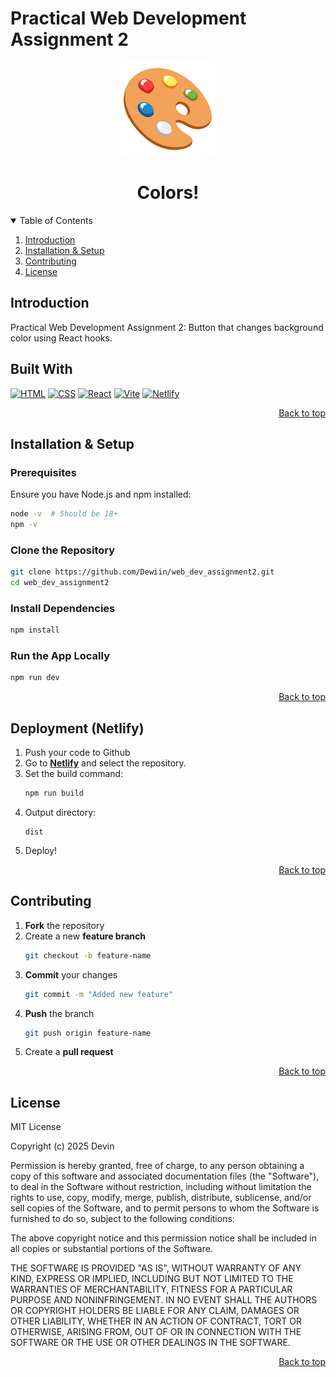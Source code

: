 # Practical Web Development Assignment 2

<div align="center">
    <img src='./public/colors-logo.png' width="150"></img>
    <h1>Colors!</h1>
</div>

<details open>
<summary>Table of Contents</summary>
<ol>
  <li>
    <a href="#introduction">Introduction</a>
  </li>
  <li>
    <a href="#installation--setup">Installation & Setup</a>
  </li>
  <li><a href="#contributing">Contributing</a></li>
  <li><a href="#license">License</a></li>
</ol>
</details>

## Introduction
Practical Web Development Assignment 2: Button that changes background color using React hooks.

## Built With 
[![HTML]][HTML-url]
[![CSS]][CSS-url]
[![React]][React-url]
[![Vite]][Vite-url]
[![Netlify]][Netlify-url]
<p align="right"><a href="#readme-top">Back to top</a></p>

## Installation & Setup

### Prerequisites
Ensure you have Node.js and npm installed:
```sh
node -v  # Should be 18+  
npm -v
```

### Clone the Repository
```sh
git clone https://github.com/Dewiin/web_dev_assignment2.git
cd web_dev_assignment2
```

### Install Dependencies
```sh
npm install
```

### Run the App Locally
```sh
npm run dev
```
<p align="right"><a href="#readme-top">Back to top</a></p>

## Deployment (Netlify)
1. Push your code to Github
2. Go to [**Netlify**](https://www.netlify.com/) and select the repository.
3. Set the build command: 
    ```sh
    npm run build
    ```
4. Output directory:
    ```nginx
    dist
    ```
5. Deploy!
<p align="right"><a href="#readme-top">Back to top</a></p>

## Contributing 
1. **Fork** the repository
2. Create a new **feature branch** 
    ```sh
    git checkout -b feature-name
    ```
3. **Commit** your changes
    ```sh
    git commit -m "Added new feature"
    ```
4. **Push** the branch
    ```sh
    git push origin feature-name
    ```
5. Create a **pull request**
<p align="right"><a href="#readme-top">Back to top</a></p>

## License
MIT License

Copyright (c) 2025 Devin

Permission is hereby granted, free of charge, to any person obtaining a copy
of this software and associated documentation files (the "Software"), to deal
in the Software without restriction, including without limitation the rights
to use, copy, modify, merge, publish, distribute, sublicense, and/or sell
copies of the Software, and to permit persons to whom the Software is
furnished to do so, subject to the following conditions:

The above copyright notice and this permission notice shall be included in all
copies or substantial portions of the Software.

THE SOFTWARE IS PROVIDED "AS IS", WITHOUT WARRANTY OF ANY KIND, EXPRESS OR
IMPLIED, INCLUDING BUT NOT LIMITED TO THE WARRANTIES OF MERCHANTABILITY,
FITNESS FOR A PARTICULAR PURPOSE AND NONINFRINGEMENT. IN NO EVENT SHALL THE
AUTHORS OR COPYRIGHT HOLDERS BE LIABLE FOR ANY CLAIM, DAMAGES OR OTHER
LIABILITY, WHETHER IN AN ACTION OF CONTRACT, TORT OR OTHERWISE, ARISING FROM,
OUT OF OR IN CONNECTION WITH THE SOFTWARE OR THE USE OR OTHER DEALINGS IN THE
SOFTWARE.
<p align="right"><a href="#readme-top">Back to top</a></p>




[HTML]: https://img.shields.io/badge/HTML-%23E34F26.svg?style=for-the-badge&logo=html5&logoColor=white
[HTML-url]: https://html.spec.whatwg.org/multipage/

[CSS]: https://img.shields.io/badge/CSS-1572B6?style=for-the-badge&logo=css3&logoColor=fff
[CSS-url]: https://www.w3.org/Style/CSS/Overview.en.html

[React]: https://img.shields.io/badge/React-%2320232a.svg?style=for-the-badge&logo=react&logoColor=%2361DAFB
[React-url]: https://react.dev/

[Vite]: https://img.shields.io/badge/Vite-646CFF?style=for-the-badge&logo=vite&logoColor=fff
[Vite-url]: https://vite.dev/

[Netlify]: https://img.shields.io/badge/Netlify-%23000000.svg?style=for-the-badge&logo=netlify&logoColor=#00C7B7
[Netlify-url]: https://www.netlify.com/